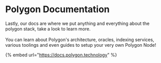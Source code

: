 # Polygon Documentation

Lastly, our docs are where we put anything and everything about the polygon stack, take a look to learn more.\
\
You can learn about Polygon's architecture, oracles, indexing services, various toolings and even guides to setup your very own Polygon Node!

{% embed url="https://docs.polygon.technology" %}
